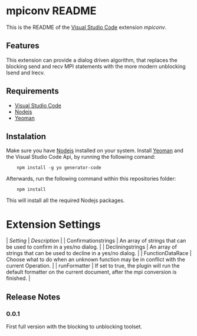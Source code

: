 # mpiconv README

This is the README of the [Visual Studio Code](code.visualstudion.com) extension _mpiconv_.

## Features

This extension can provide a dialog driven algorithm, that replaces the blocking send and recv MPI statements with the more modern unblocking Isend and Irecv.

## Requirements

-   [Visual Studio Code](https://code.visualstudio.com/)
-   [Nodejs](https://nodejs.org/)
-   [Yeoman](https://yeoman.io/)

## Instalation

Make sure you have [Nodejs](https://nodejs.org/) installed on your system.
Install [Yeoman](https://yeoman.io/) and the Visual Studio Code Api, by running the following comand:

```
    npm install -g yo generator-code
```

Afterwards, run the following command within this repositories folder:

```
    npm install
```

This will install all the required Nodejs packages.

# Extension Settings

| _Setting_ | _Description_ |
| Confirmationstrings | An array of strings that can be used to confirm in a yes/no dialog. |
| Decliningstrings | An array of strings that can be used to decline in a yes/no dialog. |
| FunctionDataRace | Choose what to do when an unknown function may be in conflict with the current Operation. |
| runFormatter | If set to true, the plugin will run the default formatter on the current document, after the mpi conversion is finished. |

## Release Notes

### 0.0.1

First full version with the blocking to unblocking toolset.

